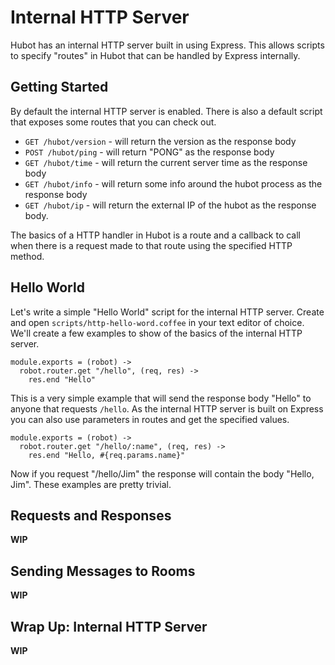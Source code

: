 # Internal HTTP Server

Hubot has an internal HTTP server built in using Express. This allows scripts to
specify "routes" in Hubot that can be handled by Express internally.

## Getting Started

By default the internal HTTP server is enabled. There is also a default script
that exposes some routes that you can check out.

  * `GET /hubot/version` - will return the version as the response body
  * `POST /hubot/ping` - will return "PONG" as the response body
  * `GET /hubot/time` - will return the current server time as the response body
  * `GET /hubot/info` - will return some info around the hubot process as the
    response body
  * `GET /hubot/ip` - will return the external IP of the hubot as the response
    body.

The basics of a HTTP handler in Hubot is a route and a callback to call when
there is a request made to that route using the specified HTTP method.

## Hello World

Let's write a simple "Hello World" script for the internal HTTP server. Create
and open `scripts/http-hello-word.coffee` in your text editor of choice. We'll
create a few examples to show of the basics of the internal HTTP server.

    module.exports = (robot) ->
      robot.router.get "/hello", (req, res) ->
        res.end "Hello"

This is a very simple example that will send the response body "Hello" to anyone
that requests `/hello`. As the internal HTTP server is built on Express you can
also use parameters in routes and get the specified values.

    module.exports = (robot) ->
      robot.router.get "/hello/:name", (req, res) ->
        res.end "Hello, #{req.params.name}"

Now if you request "/hello/Jim" the response will contain the body "Hello, Jim".
These examples are pretty trivial.

## Requests and Responses

**WIP**

## Sending Messages to Rooms

**WIP**

## Wrap Up: Internal HTTP Server

**WIP**
